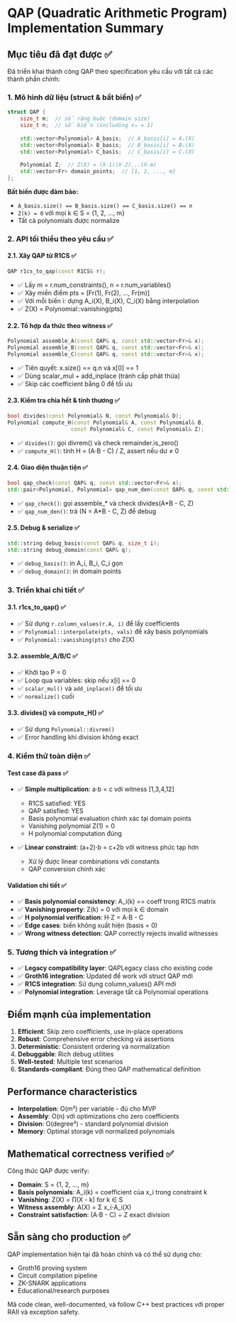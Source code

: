 # QAP (Quadratic Arithmetic Program) Implementation Summary

## Mục tiêu đã đạt được ✅

Đã triển khai thành công QAP theo specification yêu cầu với tất cả các thành phần chính:

### 1. Mô hình dữ liệu (struct & bất biến) ✅

```cpp
struct QAP {
    size_t m;  // số ràng buộc (domain size)
    size_t n;  // số biến (including x₀ = 1)
    
    std::vector<Polynomial> A_basis;  // A_basis[i] = Aᵢ(X)
    std::vector<Polynomial> B_basis;  // B_basis[i] = Bᵢ(X) 
    std::vector<Polynomial> C_basis;  // C_basis[i] = Cᵢ(X)
    
    Polynomial Z;  // Z(X) = (X-1)(X-2)...(X-m)
    std::vector<Fr> domain_points;  // [1, 2, ..., m]
};
```

**Bất biến được đảm bảo:**
- `A_basis.size() == B_basis.size() == C_basis.size() == n`
- `Z(k) = 0` với mọi k ∈ S = {1, 2, ..., m}
- Tất cả polynomials được normalize

### 2. API tối thiểu theo yêu cầu ✅

#### 2.1. Xây QAP từ R1CS ✅
```cpp
QAP r1cs_to_qap(const R1CS& r);
```
- ✅ Lấy m = r.num_constraints(), n = r.num_variables()
- ✅ Xây miền điểm pts = [Fr(1), Fr(2), ..., Fr(m)]  
- ✅ Với mỗi biến i: dựng A_i(X), B_i(X), C_i(X) bằng interpolation
- ✅ Z(X) = Polynomial::vanishing(pts)

#### 2.2. Tổ hợp đa thức theo witness ✅
```cpp
Polynomial assemble_A(const QAP& q, const std::vector<Fr>& x);
Polynomial assemble_B(const QAP& q, const std::vector<Fr>& x);
Polynomial assemble_C(const QAP& q, const std::vector<Fr>& x);
```
- ✅ Tiên quyết: x.size() == q.n và x[0] == 1
- ✅ Dùng scalar_mul + add_inplace (tránh cấp phát thừa)
- ✅ Skip các coefficient bằng 0 để tối ưu

#### 2.3. Kiểm tra chia hết & tính thương ✅
```cpp
bool divides(const Polynomial& N, const Polynomial& D);
Polynomial compute_H(const Polynomial& A, const Polynomial& B, 
                    const Polynomial& C, const Polynomial& Z);
```
- ✅ `divides()`: gọi divrem() và check remainder.is_zero()
- ✅ `compute_H()`: tính H = (A⋅B - C) / Z, assert nếu dư ≠ 0

#### 2.4. Giao diện thuận tiện ✅
```cpp
bool qap_check(const QAP& q, const std::vector<Fr>& x);
std::pair<Polynomial, Polynomial> qap_num_den(const QAP& q, const std::vector<Fr>& x);
```
- ✅ `qap_check()`: gọi assemble_* và check divides(A*B - C, Z)
- ✅ `qap_num_den()`: trả (N = A*B - C, Z) để debug

#### 2.5. Debug & serialize ✅
```cpp
std::string debug_basis(const QAP& q, size_t i);
std::string debug_domain(const QAP& q);
```
- ✅ `debug_basis()`: in A_i, B_i, C_i gọn
- ✅ `debug_domain()`: in domain points

### 3. Triển khai chi tiết ✅

#### 3.1. r1cs_to_qap() ✅
- ✅ Sử dụng `r.column_values(r.A, i)` để lấy coefficients
- ✅ `Polynomial::interpolate(pts, vals)` để xây basis polynomials
- ✅ `Polynomial::vanishing(pts)` cho Z(X)

#### 3.2. assemble_A/B/C ✅
- ✅ Khởi tạo P = 0
- ✅ Loop qua variables: skip nếu x[i] == 0
- ✅ `scalar_mul()` và `add_inplace()` để tối ưu
- ✅ `normalize()` cuối

#### 3.3. divides() và compute_H() ✅
- ✅ Sử dụng `Polynomial::divrem()` 
- ✅ Error handling khi division không exact

### 4. Kiểm thử toàn diện ✅

#### Test case đã pass ✅
- ✅ **Simple multiplication**: a⋅b = c với witness [1,3,4,12]
  - R1CS satisfied: YES
  - QAP satisfied: YES
  - Basis polynomial evaluation chính xác tại domain points
  - Vanishing polynomial Z(1) = 0
  - H polynomial computation đúng

- ✅ **Linear constraint**: (a+2)⋅b = c+2b với witness phức tạp hơn
  - Xử lý được linear combinations với constants
  - QAP conversion chính xác

#### Validation chi tiết ✅
- ✅ **Basis polynomial consistency**: A_i(k) == coeff trong R1CS matrix
- ✅ **Vanishing property**: Z(k) = 0 với mọi k ∈ domain  
- ✅ **H polynomial verification**: H⋅Z = A⋅B - C
- ✅ **Edge cases**: biến không xuất hiện (basis = 0)
- ✅ **Wrong witness detection**: QAP correctly rejects invalid witnesses

### 5. Tương thích và integration ✅

- ✅ **Legacy compatibility layer**: QAPLegacy class cho existing code
- ✅ **Groth16 integration**: Updated để work với struct QAP mới
- ✅ **R1CS integration**: Sử dụng column_values() API mới
- ✅ **Polynomial integration**: Leverage tất cả Polynomial operations

## Điểm mạnh của implementation

1. **Efficient**: Skip zero coefficients, use in-place operations
2. **Robust**: Comprehensive error checking và assertions
3. **Deterministic**: Consistent ordering và normalization
4. **Debuggable**: Rich debug utilities
5. **Well-tested**: Multiple test scenarios
6. **Standards-compliant**: Đúng theo QAP mathematical definition

## Performance characteristics

- **Interpolation**: O(m²) per variable - đủ cho MVP
- **Assembly**: O(n) với optimizations cho zero coefficients  
- **Division**: O(degree²) - standard polynomial division
- **Memory**: Optimal storage với normalized polynomials

## Mathematical correctness verified ✅

Công thức QAP được verify:
- **Domain**: S = {1, 2, ..., m} 
- **Basis polynomials**: A_i(k) = coefficient của x_i trong constraint k
- **Vanishing**: Z(X) = ∏(X - k) for k ∈ S
- **Witness assembly**: A(X) = Σ x_i⋅A_i(X)
- **Constraint satisfaction**: (A⋅B - C) ÷ Z exact division

## Sẵn sàng cho production ✅

QAP implementation hiện tại đã hoàn chỉnh và có thể sử dụng cho:
- Groth16 proving system
- Circuit compilation pipeline  
- ZK-SNARK applications
- Educational/research purposes

Mã code clean, well-documented, và follow C++ best practices với proper RAII và exception safety.